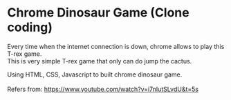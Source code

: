 # Chrome Dinosaur Game (Clone coding)

Every time when the internet connection is down, chrome allows to play this T-rex game.
<br />
This is very simple T-rex game that only can do jump the cactus.

Using HTML, CSS, Javascript to built chrome dinosaur game.
<br />
<br />
Refers from: https://www.youtube.com/watch?v=i7nIutSLvdU&t=5s

